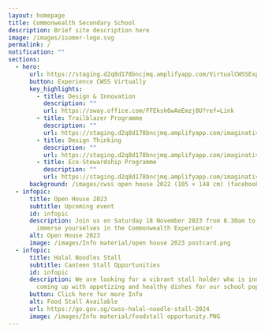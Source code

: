 ```yaml
---
layout: homepage
title: Commonwealth Secondary School
description: Brief site description here
image: /images/isomer-logo.svg
permalink: /
notification: ""
sections:
  - hero:
      url: https://staging.d2q8d178bncjmq.amplifyapp.com/VirtualCWSSExp/virtual-tour/
      button: Experience CWSS Virtually
      key_highlights:
        - title: Design & Innovation
          description: ""
          url: https://sway.office.com/FFEksk6wAeEmzj0U?ref=Link
        - title: Trailblazer Programme
          description: ""
          url: https://staging.d2q8d178bncjmq.amplifyapp.com/imaginative-trailblazers/the-trailblazer-programme
        - title: Design Thinking
          description: ""
          url: https://staging.d2q8d178bncjmq.amplifyapp.com/imaginative-trailblazers/design-thinking
        - title: Eco-Stewardship Programme
          description: ""
          url: https://staging.d2q8d178bncjmq.amplifyapp.com/imaginative-trailblazers/environmental-education
      background: /images/cwss open house 2022 (105 × 148 cm) (facebook cover) (1).png
  - infopic:
      title: Open House 2023
      subtitle: Upcoming event
      id: infopic
      description: Join us on Saturday 18 November 2023 from 8.30am to 1.30pm to
        immerse yourselves in the Commonwealth Experience!
      alt: Open House 2023
      image: /images/Info material/open house 2023 postcard.png
  - infopic:
      title: Halal Noodles Stall
      subtitle: Canteen Stall Opportunities
      id: infopic
      description: We are looking for a vibrant stall holder who is innovative in
        coming up with appetizing and healthy dishes for our school population.
      button: Click here for more Info
      alt: Food Stall Available
      url: https://go.gov.sg/cwss-halal-noodle-stall-2024
      image: /images/Info material/foodstall opportunity.PNG
---
```

